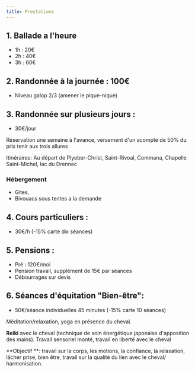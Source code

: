```yaml
---
title: Prestations
---
```

## 1. Ballade a l'heure

- 1h : 20€
- 2h : 40€
- 3h : 60€

##  2. Randonnée à la journée : 100€ 

- Niveau galop 2/3 (amener le pique-nique)

## 3. Randonnée sur plusieurs jours : 

- 30€/jour

Réservation une semaine à l'avance, versement d'un acompte de 50% du prix tenir aux trois allures

Itinéraires: Au départ de Plyeber-Christ, Saint-Rivoal, Commana, Chapelle Saint-Michel, lac du Drennec

### Hébergement

- Gites,
- Bivouacs sous tentes a la demande

## 4. Cours particuliers :
- 30€/h (-15% carte dix séances)

## 5. Pensions :

- Pré : 120€/moi
- Pension travail, supplément de 15€ par séances
- Débourrages sur devis

## 6. Séances d'équitation "Bien-être":

- 50€/séance individuelles 45 minutes (-15% carte 10 séances)

Méditation/relaxation, yoga en présence du cheval.

**Reiki** avec le cheval (technique de soin énergétique japonaise d'apposition des mains). Travail sensoriel monté, travail en liberté avec le cheval

**Objectif **: travail sur le corps, les motions, la confiance, la relaxation, lâcher prise, bien être, travail sur la qualité du lien avec le cheval/ harmonisation.